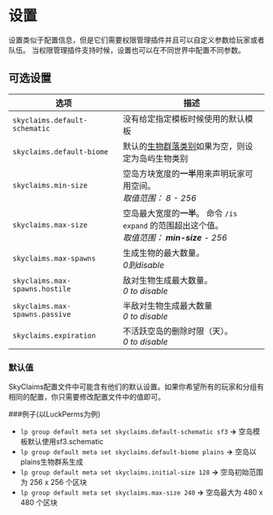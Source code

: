 # 设置
设置类似于配置信息，但是它们需要权限管理插件并且可以自定义参数给玩家或者队伍。
当权限管理插件支持时候，设置也可以在不同世界中配置不同参数。

## 可选设置

| 选项 | 描述 |
| ------ | ----------- |
| `skyclaims.default-schematic` | 没有给定指定模板时候使用的默认模板 |
| `skyclaims.default-biome` | 默认的[生物群落类别](/DevOnTheRocks/SkyClaims/wiki/%E7%94%9F%E7%89%A9%E7%BE%A4%E8%90%BD%E7%B1%BB%E5%88%AB%EF%BC%88Biome-Types%EF%BC%89)如果为空，则设定为岛屿生物类别 |
| `skyclaims.min-size` | 空岛方块宽度的**一半**用来声明玩家可用空间。<br /> _取值范围： 8 - 256_ |
| `skyclaims.max-size` | 空岛最大宽度的**一半**。 命令 `/is expand` 的范围超出这个值。<br /> _取值范围： **min-size** - 256_ |
| `skyclaims.max-spawns` | 生成生物的最大数量。<br /> _0到disable_ |
| `skyclaims.max-spawns.hostile` | 敌对生物生成最大数量。<br /> _0 to disable_ |
| `skyclaims.max-spawns.passive` | 半敌对生物生成最大数量<br /> _0 to disable_ |
| `skyclaims.expiration` | 不活跃空岛的删除时限（天）。<br /> _0 to disable_ |

### 默认值
SkyClaims配置文件中可能含有他们的默认设置。如果你希望所有的玩家和分组有相同的配置，你只需要修改配置文件中的值即可。

###例子(以LuckPerms为例)
- `lp group default meta set skyclaims.default-schematic sf3` **->** 空岛模板默认使用sf3.schematic
- `lp group default meta set skyclaims.default-biome plains` **->** 空岛以plains生物群系生成
- `lp group default meta set skyclaims.initial-size 128` **->** 空岛初始范围为 256 x 256 个区块
- `lp group default meta set skyclaims.max-size 240` **->** 空岛最大为 480 x 480 个区块